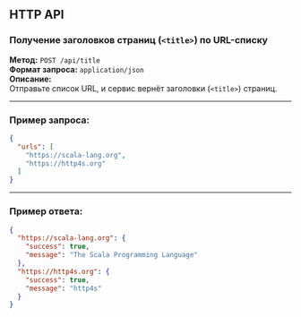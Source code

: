 ##  HTTP API

### Получение заголовков страниц (`<title>`) по URL-списку
**Метод:** `POST /api/title`  
**Формат запроса:** `application/json`  
**Описание:**  
Отправьте список URL, и сервис вернёт заголовки (`<title>`) страниц.

---

### Пример запроса:
```json
{
  "urls": [
    "https://scala-lang.org",
    "https://http4s.org"
  ]
}
```

---

### Пример ответа:
```json
{
  "https://scala-lang.org": {
    "success": true,
    "message": "The Scala Programming Language"
  },
  "https://http4s.org": {
    "success": true,
    "message": "http4s"
  }
}
```